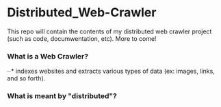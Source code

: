 # Distributed_Web-Crawler
This repo will contain the contents of my distributed web crawler project (such as code, documwentation, etc). More to come! 


### What is a Web Crawler? 
⋅⋅* indexes websites and extracts various types of 
data (ex: images, links, and so forth). 

### What is meant by "distributed"? 